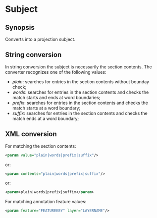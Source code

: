 <h1 class="converter">Subject</h1>

## Synopsis

Converts into a projection subject.

## String conversion

In string conversion the subject is necessarily the section contents. The converter recognizes one of the following values:
  
* *plain*: searches for entries in the section contents without bounday check;
* *words*: searches for entries in the section contents and checks the match starts and ends at word boundaries;
* *prefix*: searches for entries in the section contents and checks the match starts at a word boundary;
* *suffix*: searches for entries in the section contents and checks the match ends at a word boundary;



## XML conversion

For matching the section contents:


```xml
<param value="plain|words|prefix|suffix"/>
```



  or:


```xml
<param contents="plain|words|prefix|suffix"/>
```



  or:


```xml
<param>plain|words|prefix|suffix</param>
```



For matching annotation feature values:
  

```xml
<param feature="FEATUREKEY" layer="LAYERNAME"/>
```



